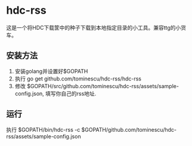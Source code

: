 # hdc-rss

这是一个将HDC下载筐中的种子下载到本地指定目录的小工具。兼容ttg的小货车。

## 安装方法

1. 安装golang并设置好$GOPATH
2. 执行 go get github.com/tominescu/hdc-rss/hdc-rss
3. 修改 $GOPATH/src/github.com/tominescu/hdc-rss/assets/sample-config.json, 填写你自己的rss地址.

## 运行

执行 $GOPATH/bin/hdc-rss -c $GOPATH/github.com/tominescu/hdc-rss/assets/sample-config.json
